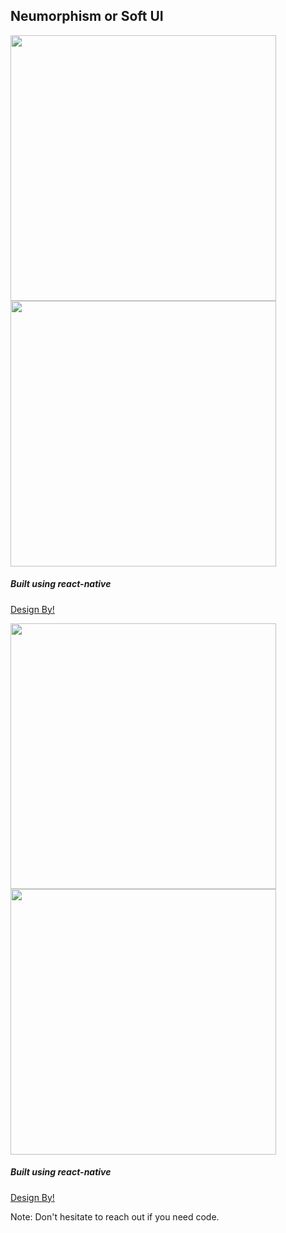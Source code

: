 ## Neumorphism or Soft UI 

<img src="readme/player.png" width="425"/> <img src="readme/album.png" width="425"/> 

##### Built using react-native

[Design By!](https://dribbble.com/shots/9517002--Light-Mode-Simple-Music-Player)


<img src="readme/data.png" width="425"/> <img src="readme/news.png" width="425"/> 



##### Built using react-native

[Design By!](https://www.uplabs.com/posts/coronavirus-worldometer-ui-kit-adobe-xd)


Note: Don't hesitate to reach out if you need code. 
